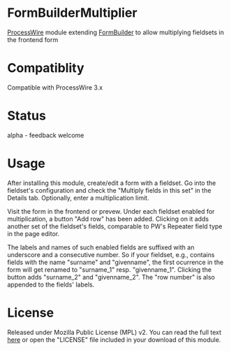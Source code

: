 # FormBuilderMultiplier
[ProcessWire](https://processwire.com) module extending [FormBuilder](https://processwire.com/api/modules/form-builder/) to allow multiplying fieldsets in the frontend form

# Compatiblity
Compatible with ProcessWire 3.x

# Status
alpha - feedback welcome

# Usage
After installing this module, create/edit a form with a fieldset. Go into the fieldset's configuration and check the "Multiply fields in this set" in the Details tab. Optionally, enter a multiplication limit.

Visit the form in the frontend or prevew. Under each fieldset enabled for multiplication, a button "Add row" has been added. Clicking on it adds another set of the fieldset's fields, comparable to PW's Repeater field type in the page editor.

The labels and names of such enabled fields are suffixed with an underscore and a consecutive number. So if your fieldset, e.g., contains fields with the name "surname" and "givenname", the first ocurrence in the form will get renamed to "surname_1" resp. "givenname_1". Clicking the button adds "surname_2" and "givenname_2". The "row number" is also appended to the fields' labels.

# License
Released under Mozilla Public License (MPL) v2. You can read the full text [here](https://github.com/BitPoet/FormBuilderMultiplier/raw/master/LICENSE) or open the "LICENSE" file included in your download of this module.
